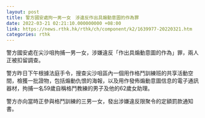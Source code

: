 ```yaml
---
layout: post
title: 警方國安處拘一男一女　涉違反作出具煽動意圖的作為罪
date: 2022-03-21 02:21:10.000000000 +08:00
link: https://news.rthk.hk/rthk/ch/component/k2/1639977-20220321.htm
categories: rthk
---
```


警方國安處在尖沙咀拘捕一男一女，涉嫌違反「作出具煽動意圖的作為」罪，兩人正被扣留調查。

警方昨日下午根據法庭手令，搜查尖沙咀區內一個用作格鬥訓練班的共享活動空間，檢獲一批證物，包括煽動仇恨的海報，以及用作發佈煽動意圖信息的電子通訊器材，拘捕一名59歲自稱格鬥教練的男子及他的62歲女助理。

警方亦向當時正參與格鬥訓練的三男一女，發出涉嫌違反限聚令的定額罰款通知書。
